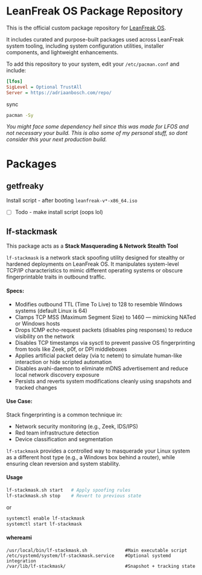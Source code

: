 # LeanFreak OS Package Repository

This is the official custom package repository for [LeanFreak OS](https://github.com/Donnager-class/LeanFreak).

It includes curated and purpose-built packages used across LeanFreak system tooling, including system configuration utilities, installer components, and lightweight enhancements.

To add this repository to your system, edit your `/etc/pacman.conf` and include:

```ini
[lfos]
SigLevel = Optional TrustAll
Server = https://adriaanbosch.com/repo/
```

sync


```sh
pacman -Sy

```

_You might face some dependency hell since this was made for LFOS and not necessary your build. This is also some of my personal stuff, so dont consider this your next production build._


# Packages

## getfreaky

Install script - after booting `leanfreak-v*-x86_64.iso`

- [ ] Todo - make install script (oops lol)

## lf-stackmask

This package acts as a **Stack Masquerading & Network Stealth Tool**

`lf-stackmask` is a network stack spoofing utility designed for stealthy or hardened deployments on LeanFreak OS. It manipulates system-level TCP/IP characteristics to mimic different operating systems or obscure fingerprintable traits in outbound traffic.

#### Specs:

- Modifies outbound TTL (Time To Live) to 128 to resemble Windows systems (default Linux is 64)
- Clamps TCP MSS (Maximum Segment Size) to 1460 — mimicking NATed or Windows hosts
- Drops ICMP echo-request packets (disables ping responses) to reduce visibility on the network
- Disables TCP timestamps via sysctl to prevent passive OS fingerprinting from tools like Zeek, p0f, or DPI middleboxes
- Applies artificial packet delay (via tc netem) to simulate human-like interaction or hide scripted automation
- Disables avahi-daemon to eliminate mDNS advertisement and reduce local network discovery exposure
- Persists and reverts system modifications cleanly using snapshots and tracked changes

#### Use Case:

Stack fingerprinting is a common technique in:

- Network security monitoring (e.g., Zeek, IDS/IPS)
- Red team infrastructure detection
- Device classification and segmentation

`lf-stackmask` provides a controlled way to masquerade your Linux system as a different host type (e.g., a Windows box behind a router), while ensuring clean reversion and system stability.

#### Usage

```sh
lf-stackmask.sh start   # Apply spoofing rules
lf-stackmask.sh stop    # Revert to previous state
```

or 

```sh
systemctl enable lf-stackmask
systemctl start lf-stackmask
```

#### whereami

```
/usr/local/bin/lf-stackmask.sh	            #Main executable script
/etc/systemd/system/lf-stackmask.service	#Optional systemd integration
/var/lib/lf-stackmask/	                    #Snapshot + tracking state
```

